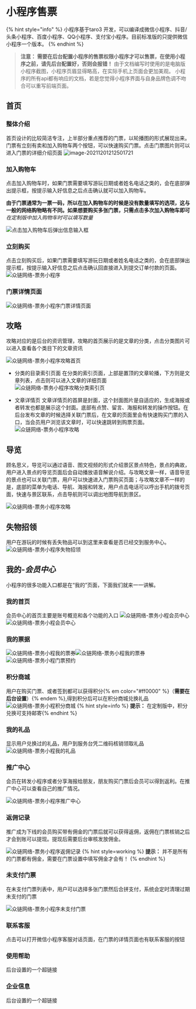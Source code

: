 # 小程序售票

{% hint style="info" %}
小程序基于taro3 开发，可以编译成微信小程序、抖音/头条小程序、百度小程序、QQ小程序、支付宝小程序。目前标准版的只提供微信小程序一个版本。
{% endhint %}

> **注意：  需要在后台配置小程序的售票权限小程序才可以售票，在使用小程序之前，请先后台配置好，否则会报错！** 
由于文档编写时使用的是电脑版小程序截图，小程序页眉显得略高，在实际手机上页面会更加美观。
小程序的所有api都有响应的文档，若是您觉得小程序界面与自身品牌色调不吻合可以重写前端页面。

## 首页

### 整体介绍

  首页设计的比较简洁专注，上半部分重点推荐的门票，以轮播图的形式展现出来。门票有立刻有卖和加入购物车两个按钮，可以快速购买门票。点击门票图片则可以进入门票的详细介绍页面
  ![image-20211201212501721](imgs/image-20211201212501721.png)

### 加入购物车

  点击加入购物车时，如果门票需要填写游玩日期或者姓名电话之类的，会在底部弹出提示框，按提示输入好信息之后点击确认就可以加入购物车。

  **由于门票通常为一票一码，所以在加入购物车的时候是没有数量填写的选项，这与一般的网络购物略有不同。如果想要购买多张门票，只需点击多次加入购物车即可** *在定制版中加入购物车时可以填写数量*

  ![点击加入购物车后弹出信息输入框](imgs/image-20211201213838887.png)

### 立刻购买

  点击立刻购买后，如果门票需要填写游玩日期或者姓名电话之类的，会在底部弹出提示框，按提示输入好信息之后点击确认回直接进入到提交订单付款的页面。
  ![众链网络-票务小程序](imgs/image-20211201214142866.png)

### 门票详情页面

![众链网络-票务小程序门票详情页面](imgs/image-20211202095307976.png)

## 攻略

  攻略对应的是后台的资讯管理，攻略的首页展示的是文章的分类，点击分类图片可以进入查看各个类目下的文章资讯

  ![众链网络-票务小程序攻略首页](imgs/image-20211201215529368.png)

+ 分类的目录索引页面
    在分类的索引页面，上部是置顶的文章轮播，下方则是文章列表，点击则可以进入文章的详细页面
    ![众链网络-票务小程序攻略分类索引页](imgs/image-20211201220208440.png)

+ 文章详情页
    文章详情页的首屏是封面，这个封面图片是自适应的，生成海报或者转发也都是展示这个封面。底部有点赞、留言、海报和转发的操作按钮。在后台发布文章的时候选择关联门票后，在文章的页面里会有快速购买门票的入口，当会员用户浏览该文章时，可以快速跳转到购票页面。
    ![众链网络-票务小程序攻略](imgs/image-20211202081933525.png)

## 导览

  顾名思义，导览可以通过语音、图文视频的形式介绍景区景点特色，景点的典故，用户进入景点的导览页面后会自动播放语音解说介绍。与攻略文章一样，语音导览的景点也可以关联门票，用户可以快速进入门票购买页面；与攻略文章不一样的是，底部的菜单为电话、导航、海报和转发，用户点击电话可以呼出手机的拨号页面，快速与景区联系，点击导航则可以调出地图导航到景区。

  ![众链网络-票务小程序攻略](imgs/image-20211202083424551.png)

## 失物招领

  用户在游玩的时候有丢失物品可以到这里来查看是否已经交到服务中心。
  ![众链网络-票务小程序失物招领](imgs/image-20211202085004745.png)

## 我的-*会员中心*

  小程序的很多功能入口都是在“我的”页面，下面我们就来一一讲解。

### 我的首页

  会员中心的首页主要是账号概览和各个功能的入口
  ![众链网络-票务小程会员中心](imgs/image-20211202092337071.png)![众链网络-票务小程会员中心](imgs/image-20211202092610461.png)

### 我的票据

![众链网络-票务小程我的票券](imgs/image-20211202094039718.png)![众链网络-票务小程我的票券](imgs/image-20211202094219588.png)![众链网络-票务小程门票预约](imgs/image-20211202094940125.png)

### 积分商城

用户在购买门票、或者签到都可以获得积分{% em color="#ff0000" %}（**需要在后台设置**）{% endem %},得到积分后可以在积分商城兑换礼品
![众链网络-票务小程积分商城](imgs/image-20211202112826908.png)
{% hint style=info %}
**提示：** 在定制版中，积分兑换可支持邮寄{% endhint %}

### 我的礼品

显示用户兑换过的礼品，用户到服务台凭二维码核销领取礼品
![众链网络-票务小程我的礼品](imgs/image-20211202114223193.png)

### 推广中心

  会员在转发小程序或者分享海报给朋友，朋友购买门票后会员可以得到返利。在推广中心可以查看自己的推广情况。

  ![众链网络-票务小程序推广中心](imgs/image-20211202113756643.png)

### 返佣记录

  推广成为下线的会员购买带有佣金的门票后就可以获得返佣，返佣在门票核销之后才会到账可以提现。提现后需要后台审核发放佣金。

  ![众链网络-票务小程序返佣记录](imgs/image-20211202114658459.png)
  {% hint style=working %}
  **提示：** 并不是所有的门票都有佣金，需要在门票设置中填写佣金才会有！
  {% endhint %}

### 未支付门票

在未支付门票列表中，用户可以选择多张门票然后合拼支付，系统会定时清理过期未支付的门票

![众链网络-票务小程序未支付门票](imgs/image-20211202115505784.png)

### 联系客服

点击可以打开微信小程序客服对话页面，在门票的详情页面也有联系客服的按钮

### 使用帮助

后台设置的一个超链接

### 企业信息

后台设置的一个超链接

